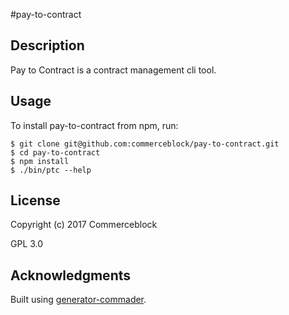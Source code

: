 #pay-to-contract

## Description

Pay to Contract is a contract management cli tool.

## Usage

To install pay-to-contract from npm, run:

```
$ git clone git@github.com:commerceblock/pay-to-contract.git
$ cd pay-to-contract
$ npm install
$ ./bin/ptc --help
```

## License

Copyright (c) 2017 Commerceblock

GPL 3.0

## Acknowledgments

Built using [generator-commader](https://github.com/Hypercubed/generator-commander).
